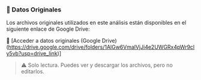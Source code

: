 
### 📁 Datos Originales

Los archivos originales utilizados en este análisis están disponibles en el siguiente enlace de Google Drive:

🔗 [Acceder a datos originales (Google Drive)(https://drive.google.com/drive/folders/1AlGw6VmalVjJi4e2UWGRx4pWr9cly5vb?usp=drive_link)]

> ⚠️ Solo lectura. Puedes ver y descargar los archivos, pero no editarlos.
